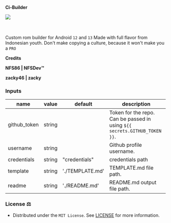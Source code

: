 **Ci-Builder**

<img align="center" src="https://github.com/mayankchaudhary26/Cool-Readme-ideas/blob/master/data/multi-screen.gif" />
<br>    
<br>
<br>

Custom rom builder for Android `12` and `13` Made with full flavor from Indonesian youth.
Don't make copying a culture,
because it won't make you a `PRO`

**Credits**

<b><p align="left">NFS86 | NFSDev™</p></b>
<b><p align="left">zacky46 | zacky</p></b>

### Inputs

| name         | value  | default         | description                                                               |
| ------------ | ------ | --------------- | ------------------------------------------------------------------------- |
| github_token | string |                 | Token for the repo. Can be passed in using `${{ secrets.GITHUB_TOKEN }}`. |
| username     | string |                 | Github profile username.                                                  |
| credentials  | string | "credentials"   | credentials path                                                          |
| template     | string | './TEMPLATE.md' | TEMPLATE.md file path.                                                    |
| readme       | string | './README.md'   | README.md output file path.                                               |

### License ⚖️

- Distributed under the `MIT License`. See [LICENSE](/LICENSE) for more information.
